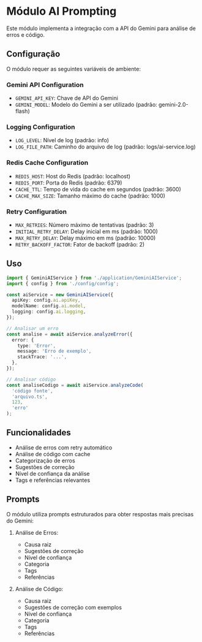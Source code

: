 # Módulo AI Prompting

Este módulo implementa a integração com a API do Gemini para análise de erros e código.

## Configuração

O módulo requer as seguintes variáveis de ambiente:

### Gemini API Configuration
- `GEMINI_API_KEY`: Chave de API do Gemini
- `GEMINI_MODEL`: Modelo do Gemini a ser utilizado (padrão: gemini-2.0-flash)

### Logging Configuration
- `LOG_LEVEL`: Nível de log (padrão: info)
- `LOG_FILE_PATH`: Caminho do arquivo de log (padrão: logs/ai-service.log)

### Redis Cache Configuration
- `REDIS_HOST`: Host do Redis (padrão: localhost)
- `REDIS_PORT`: Porta do Redis (padrão: 6379)
- `CACHE_TTL`: Tempo de vida do cache em segundos (padrão: 3600)
- `CACHE_MAX_SIZE`: Tamanho máximo do cache (padrão: 1000)

### Retry Configuration
- `MAX_RETRIES`: Número máximo de tentativas (padrão: 3)
- `INITIAL_RETRY_DELAY`: Delay inicial em ms (padrão: 1000)
- `MAX_RETRY_DELAY`: Delay máximo em ms (padrão: 10000)
- `RETRY_BACKOFF_FACTOR`: Fator de backoff (padrão: 2)

## Uso

```typescript
import { GeminiAIService } from './application/GeminiAIService';
import { config } from './config/config';

const aiService = new GeminiAIService({
  apiKey: config.ai.apiKey,
  modelName: config.ai.model,
  logging: config.ai.logging,
});

// Analisar um erro
const analise = await aiService.analyzeError({
  error: {
    type: 'Error',
    message: 'Erro de exemplo',
    stackTrace: '...',
  },
});

// Analisar código
const analiseCodigo = await aiService.analyzeCode(
  'código fonte',
  'arquivo.ts',
  123,
  'erro'
);
```

## Funcionalidades

- Análise de erros com retry automático
- Análise de código com cache
- Categorização de erros
- Sugestões de correção
- Nível de confiança da análise
- Tags e referências relevantes

## Prompts

O módulo utiliza prompts estruturados para obter respostas mais precisas do Gemini:

1. Análise de Erros:
   - Causa raiz
   - Sugestões de correção
   - Nível de confiança
   - Categoria
   - Tags
   - Referências

2. Análise de Código:
   - Causa raiz
   - Sugestões de correção com exemplos
   - Nível de confiança
   - Categoria
   - Tags
   - Referências 